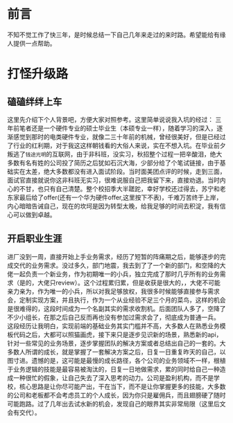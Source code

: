 # 前言
不知不觉工作了快三年，是时候总结一下自己几年来走过的来时路。希望能给有缘人提供一点帮助。
# 打怪升级路
## 磕磕绊绊上车
这里先介绍下个人背景吧，方便大家对照参考。这里简单说说我入坑的经过：
三年前笔者还是一个硬件专业的硕士毕业生（本硕专业一样），随着学习的深入，逐渐感觉到那时的电类硬件专业，就像二三十年前的机械，曾经很美好，但是已经过了行业的红利期，对于我这这样朝钱看的大俗人来说，实在不想入坑。在毕业前夕叛逃了`钱途光明`的互联网，由于非科班，没实习，秋招整个过程一把辛酸泪，绝大多数有名有姓的公司投了简历之后犹如石沉大海，少部分给了个笔试链接，由于基础实在太差，绝大多数都没有进入面试阶段。当时面美团点评的时候，走到三面，面试官直接就说你这非科班无实习，很难说服自己把我留下来，直接劝退。当时内心的不甘，也只有自己清楚。整个校招季大半蹉跎，幸好学校还过得去，苏宁和老东家最后给了offer(还有一个华为硬件offer,这里按下不表)，千难万苦终于上岸，内心暗暗告诫自己，现在的坎坷是因为转型太晚，给我足够的时间去积淀，我有信心可以做到卓越。
## 开启职业生涯
进厂没到一周，直接开始上手业务需求，经历了短暂的阵痛期之后，能够逐步的完成交代的业务需求。没过多久，部门地震，我去到了了一个新的部门，和空降的大佬一起负责一个新业务，作为初期唯一的小兵，独立完成了那时几乎所有的业务需求（是的，大佬只review）。这个过程累归累，但是收获是很大的，，大佬不可能亲力亲为，作为唯一的小兵，所以对我足够放权，我很多时候能够直接参与需求会，定制实现方案，并且执行，作为一个从业经验不足三个月的菜鸟，这样的机会是很难得的，这段时间成为一个名副其实的需求收割机。后面团队人多了，空降了不少小组长，在那之后自己反而再也没有参加过需求会了，彻底成为普通一兵。  
这段经历让我明白，实现前端的基础业务其实门槛并不高，大多数人在熟悉业务模板代码之后，大都可以照猫画虎，接下来只是逐步见识新的场景，熟悉新的api，针对一些常见的业务场景，逐步掌握团队的解决方案或者总结出自己的一套的。大多数人所谓的成长，就是掌握了一套解决方案之后，日复一日重复昨天的自己，以图寸进。遗憾的是，这可能是最慢的成长路径，各个公司的业务领域不一样，根植于业务逻辑的技能是最容易被淘汰的，日复一日地做需求，累的同时给自己一种造成一种很忙的假象，让自己失去了深入思考的动力。公司是盈利机构，而不是学校，核心思路是让你尽可能产出，干在当下，而不是让你掌握更多的技能，大多数的公司和老板都不会考虑员工的个人成长，因为你只是雇佣兵，而且翅膀硬了随时可能跑路。过了几年出去试水新的机会，发现自己的眼界其实非常局限（这里后文会有交代）。